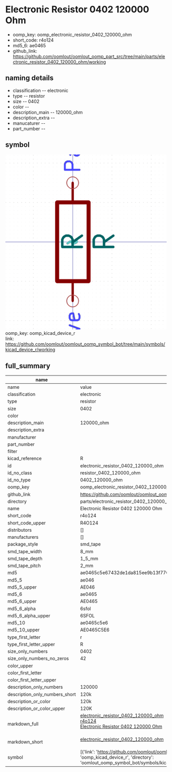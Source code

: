 # Electronic Resistor 0402 120000 Ohm

  
* oomp_key: oomp_electronic_resistor_0402_120000_ohm 
* short_code: r4o124
* md5_6: ae0465  
* github_link: https://github.com/oomlout/oomlout_oomp_part_src/tree/main/parts/electronic_resistor_0402_120000_ohm/working  
## naming details
* classification -- electronic
* type -- resistor
* size -- 0402
* color -- 
* description_main -- 120000_ohm
* description_extra -- 
* manucaturer -- 
* part_number -- 



## symbol

![](symbol/0/working/working_600.png)  
oomp_key: oomp_kicad_device_r  
link: https://github.com/oomlout/oomlout_oomp_symbol_bot/tree/main/symbols/kicad_device_r/working  


## full_summary
| name | value | 
| --- | --- | 
| name | value | 
| classification | electronic | 
| type | resistor | 
| size | 0402 | 
| color |  | 
| description_main | 120000_ohm | 
| description_extra |  | 
| manufacturer |  | 
| part_number |  | 
| filter |  | 
| kicad_reference | R | 
| id | electronic_resistor_0402_120000_ohm | 
| id_no_class | resistor_0402_120000_ohm | 
| id_no_type | 0402_120000_ohm | 
| oomp_key | oomp_electronic_resistor_0402_120000_ohm | 
| github_link | https://github.com/oomlout/oomlout_oomp_part_src/tree/main/parts/electronic_resistor_0402_120000_ohm/working | 
| directory | parts/electronic_resistor_0402_120000_ohm | 
| name | Electronic Resistor 0402 120000 Ohm | 
| short_code | r4o124 | 
| short_code_upper | R4O124 | 
| distributors | [] | 
| manufacturers | [] | 
| package_style | smd_tape | 
| smd_tape_width | 8_mm | 
| smd_tape_depth | 1_5_mm | 
| smd_tape_pitch | 2_mm | 
| md5 | ae0465c5e67432de1da815ee9b13f770 | 
| md5_5 | ae046 | 
| md5_5_upper | AE046 | 
| md5_6 | ae0465 | 
| md5_6_upper | AE0465 | 
| md5_6_alpha | 6sfol | 
| md5_6_alpha_upper | 6SFOL | 
| md5_10 | ae0465c5e6 | 
| md5_10_upper | AE0465C5E6 | 
| type_first_letter | r | 
| type_first_letter_upper | R | 
| size_only_numbers | 0402 | 
| size_only_numbers_no_zeros | 42 | 
| color_upper |  | 
| color_first_letter |  | 
| color_first_letter_upper |  | 
| description_only_numbers | 120000 | 
| description_only_numbers_short | 120k | 
| description_or_color | 120k | 
| description_or_color_upper | 120K | 
| markdown_full | [electronic_resistor_0402_120000_ohm](https://github.com/oomlout/oomlout_oomp_part_src/tree/main/parts/electronic_resistor_0402_120000_ohm/working)<br>[r4o124](https://github.com/oomlout/oomlout_oomp_part_src/tree/main/parts/electronic_resistor_0402_120000_ohm/working)<br>[Electronic Resistor 0402 120000 Ohm](https://github.com/oomlout/oomlout_oomp_part_src/tree/main/parts/electronic_resistor_0402_120000_ohm/working)<br><br> | 
| markdown_short | [electronic_resistor_0402_120000_ohm](https://github.com/oomlout/oomlout_oomp_part_src/tree/main/parts/electronic_resistor_0402_120000_ohm/working)<br><br> | 
| symbol | [{'link': 'https://github.com/oomlout/oomlout_oomp_symbol_bot/tree/main/symbols/kicad_device_r', 'oomp_key': 'oomp_kicad_device_r', 'directory': 'oomlout_oomp_symbol_bot/symbols/kicad_device_r//working/working.kicad_sym'}] | 
